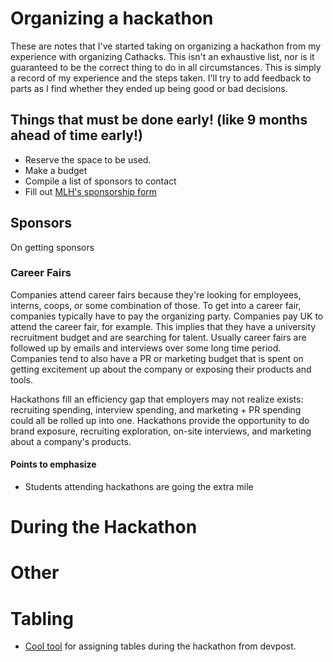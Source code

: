 # Organizing a hackathon
These are notes that I've started taking on organizing a hackathon from my experience with organizing Cathacks. This isn't an exhaustive list, nor is it guaranteed to be the correct thing to do in all circumstances. This is simply a record of my experience and the steps taken. I'll try to add feedback to parts as I find whether they ended up being good or bad decisions.

## Things that must be done early! (like 9 months ahead of time early!)
- Reserve the space to be used.
- Make a budget
- Compile a list of sponsors to contact
- Fill out [MLH's sponsorship form](https://mlh.io/event-membership)


## Sponsors
On getting sponsors

### Career Fairs
Companies attend career fairs because they're looking for employees, interns, coops, or some combination of those. To get into a career fair, companies typically have to pay the organizing party. Companies pay UK to attend the career fair, for example. This implies that they have a university recruitment budget and are searching for talent. 
Usually career fairs are followed up by emails and interviews over some long time period. Companies tend to also have a PR or marketing budget that is spent on getting excitement up about the company or exposing their products and tools.

Hackathons fill an efficiency gap that employers may not realize exists: recruiting spending, interview spending, and marketing + PR spending could all be rolled up into one. Hackathons provide the opportunity to do brand exposure, recruiting exploration, on-site interviews, and marketing about a company's products.

#### Points to emphasize
- Students attending hackathons are going the extra mile


# During the Hackathon

# Other

# Tabling
- [Cool tool](https://github.com/nealrs/expo) for assigning tables during the hackathon from devpost.

